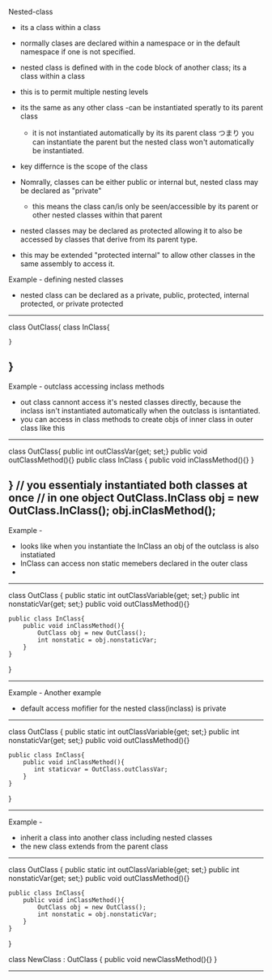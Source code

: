 Nested-class
- its a class within a class 
- normally clases are declared within a namespace or in the default namespace if one
  is not specified.
- nested class is defined with in the code block of another class; its a class within a class
- this is to permit multiple nesting levels

- its the same as any other class
  -can be instantiated speratly to its parent class
  - it is not instantiated automatically by its its parent class
    つまり you can instantiate the parent but the nested class
          won't automatically be instantiated.

- key differnce is the scope of the class
- Nomrally, classes can be either public or internal but,
  nested class may be declared as "private"
  - this means the class can/is only be seen/accessible by its parent
    or other nested classes within that parent
- nested classes may be declared as protected 
  allowing it to also be accessed by classes that 
  derive from its parent type.
- this may be extended "protected internal" to allow other classes
  in the same assembly to access it.


Example - defining nested classes
- nested class can be declared as a private, public, protected,
  internal protected, or private protected 

------------------------------------------------
class OutClass{
    class InClass{

    }
}
------------------------------------------------





Example - outclass accessing inclass methods
- out class cannont access it's nested classes directly, because the inclass isn't instantiated
  automatically when the outclass is isntantiated.
- you can access in class methods to create objs of inner class in outer class like this
------------------------------------------------
class OutClass{
    public int outClassVar{get; set;}
    public void outClassMethod(){}
    public class InClass {
        public void inClassMethod(){}
    }

}
// you essentialy instantiated both classes at once
// in one object
OutClass.InClass obj = new OutClass.InClass();
obj.inClasMethod();
------------------------------------------------




Example - 
- looks like when you instantiate the InClass an obj of the outclass is also instatiated
- InClass can access non static memebers declared in the outer class
- 
--------------------------------------------------------
class OutClass {
    public static int outClassVariable{get; set;}
    public int nonstaticVar{get; set;}
    public void outClassMethod(){}
    
    public class InClass{
        public void inClassMethod(){
            OutClass obj = new OutClass();
            int nonstatic = obj.nonstaticVar;
        }
    }

}


---------------------------------------------------------

Example - Another example
- default access mofifier for the nested class(inclass) is private

---------------------------------------------------------
class OutClass {
    public static int outClassVariable{get; set;}
    public int nonstaticVar{get; set;}
    public void outClassMethod(){}
    
    public class InClass{
        public void inClassMethod(){
           int staticvar = OutClass.outClassVar;
        }
    }

}

---------------------------------------------------------



Example - 
- inherit a class into another class including nested classes
- the new class extends from the parent class

--------------------------------------------------------
class OutClass {
    public static int outClassVariable{get; set;}
    public int nonstaticVar{get; set;}
    public void outClassMethod(){}
    
    public class InClass{
        public void inClassMethod(){
            OutClass obj = new OutClass();
            int nonstatic = obj.nonstaticVar;
        }
    }

}

class NewClass : OutClass {
    public void newClassMethod(){}
}


---------------------------------------------------------